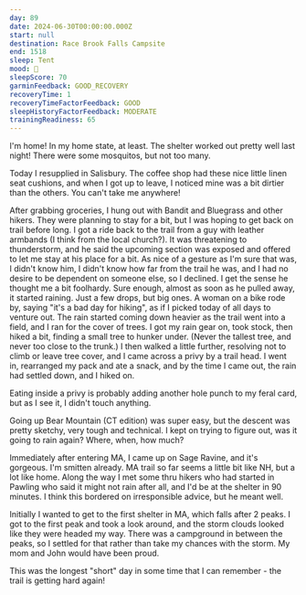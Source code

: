 ```yaml
---
day: 89
date: 2024-06-30T00:00:00.000Z
start: null
destination: Race Brook Falls Campsite
end: 1518
sleep: Tent
mood: 🙂
sleepScore: 70
garminFeedback: GOOD_RECOVERY
recoveryTime: 1
recoveryTimeFactorFeedback: GOOD
sleepHistoryFactorFeedback: MODERATE
trainingReadiness: 65
---
```

I'm home! In my home state, at least. The shelter worked out pretty well last night! There were some mosquitos, but not too many.

Today I resupplied in Salisbury. The coffee shop had these nice little linen seat cushions, and when I got up to leave, I noticed mine was a bit dirtier than the others. You can't take me anywhere!

After grabbing groceries, I hung out with Bandit and Bluegrass and other hikers. They were planning to stay for a bit, but I was hoping to get back on trail before long. I got a ride back to the trail from a guy with leather armbands (I think from the local church?). It was threatening to thunderstorm, and he said the upcoming section was exposed and offered to let me stay at his place for a bit. As nice of a gesture as I'm sure that was, I didn't know him, I didn't know how far from the trail he was, and I had no desire to be dependent on someone else, so I declined. I get the sense he thought me a bit foolhardy. Sure enough, almost as soon as he pulled away, it started raining. Just a few drops, but big ones. A woman on a bike rode by, saying "it's a bad day for hiking", as if I picked today of all days to venture out. The rain started coming down heavier as the trail went into a field, and I ran for the cover of trees. I got my rain gear on, took stock, then hiked a bit, finding a small tree to hunker under. (Never the tallest tree, and never too close to the trunk.) I then walked a little further, resolving not to climb or leave tree cover, and I came across a privy by a trail head. I went in, rearranged my pack and ate a snack, and by the time I came out, the rain had settled down, and I hiked on.

Eating inside a privy is probably adding another hole punch to my feral card, but as I see it, I didn't touch anything.

Going up Bear Mountain (CT edition) was super easy, but the descent was pretty sketchy, very tough and technical. I kept on trying to figure out, was it going to rain again? Where, when, how much?

Immediately after entering MA, I came up on Sage Ravine, and it's gorgeous. I'm smitten already. MA trail so far seems a little bit like NH, but a lot like home. Along the way I met some thru hikers who had started in Pawling who said it might not rain after all, and I'd be at the shelter in 90 minutes. I think this bordered on irresponsible advice, but he meant well.

Initially I wanted to get to the first shelter in MA, which falls after 2 peaks. I got to the first peak and took a look around, and the storm clouds looked like they were headed my way. There was a campground in between the peaks, so I settled for that rather than take my chances with the storm. My mom and John would have been proud.

This was the longest "short" day in some time that I can remember - the trail is getting hard again!
